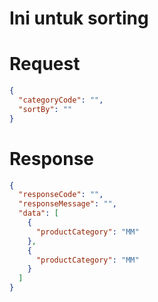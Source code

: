 # Ini untuk sorting

# Request

```json
{
  "categoryCode": "",
  "sortBy": ""
}
```

# Response

```json
{
  "responseCode": "",
  "responseMessage": "",
  "data": [
    {
      "productCategory": "MM"
    },
    {
      "productCategory": "MM"
    }
  ]
}
```
